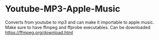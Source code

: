 # Youtube-MP3-Apple-Music
Converts from youtube to mp3 and can make it importable to apple music.
Make sure to have ffmpeg and ffprobe executables. Can be downloaded https://ffmpeg.org/download.html
